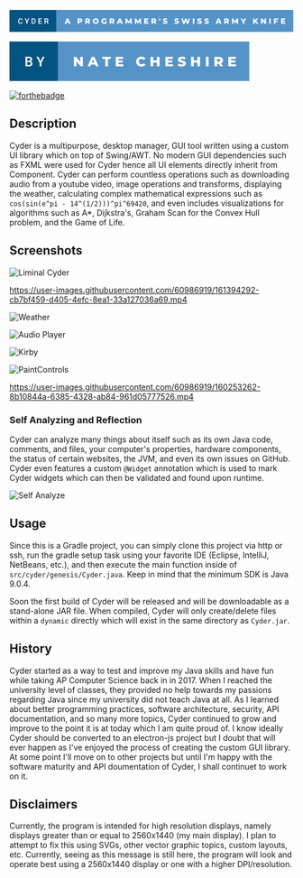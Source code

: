 ![](./static/svgs/Primary.svg)

![](./static/svgs/Secondary.svg)

[![forthebadge](https://forthebadge.com/images/badges/made-with-java.svg)](https://forthebadge.com)

## Description

Cyder is a multipurpose, desktop manager, GUI tool written using a custom UI library which on top of Swing/AWT. No
modern GUI dependencies such as FXML were used for Cyder hence all UI elements directly inherit from Component. Cyder
can perform countless operations such as downloading audio from a youtube video, image operations and transforms,
displaying the weather, calculating complex mathematical expressions such as `cos(sin(e^pi - 14^(1/2)))^pi^69420`, and
even includes visualizations for algorithms such as A*, Dijkstra's, Graham Scan for the Convex Hull problem, and the
Game of Life.

## Screenshots

![Liminal Cyder](https://user-images.githubusercontent.com/60986919/163657071-17f9866c-bf2b-4307-9c8f-cf7e97982af9.png)

https://user-images.githubusercontent.com/60986919/161394292-cb7bf459-d405-4efc-8ea1-33a127036a69.mp4

![Weather](https://user-images.githubusercontent.com/60986919/156911464-73221df7-68fa-4ce3-8211-555ddc9c0ac2.png)

![Audio Player](https://user-images.githubusercontent.com/60986919/156904205-39fb8218-412e-4a20-9a27-7d2d7bc39902.png)

![Kirby](https://user-images.githubusercontent.com/60986919/158036314-055f87d4-b21c-4eec-a92c-d65561c75483.png)

![PaintControls](https://user-images.githubusercontent.com/60986919/158036316-0abe20d4-3414-40e9-8da5-5ec83430d54d.png)

https://user-images.githubusercontent.com/60986919/160253262-8b10844a-6385-4328-ab84-961d05777526.mp4

### Self Analyzing and Reflection

Cyder can analyze many things about itself such as its own Java code, comments, and files, your computer's properties,
hardware components, the status of certain websites, the JVM, and even its own issues on GitHub. Cyder even features a
custom
`@Widget` annotation which is used to mark Cyder widgets which can then be validated and found upon runtime.

![Self Analyze](https://user-images.githubusercontent.com/60986919/160317468-6df0680f-8d49-413b-a09e-43d38839d441.png)

## Usage

Since this is a Gradle project, you can simply clone this project via http or ssh, run the gradle setup task using your
favorite IDE
(Eclipse, IntelliJ, NetBeans, etc.), and then execute the main function inside of `src/cyder/genesis/Cyder.java`. Keep
in mind that the minimum SDK is Java 9.0.4.

Soon the first build of Cyder will be released and will be downloadable as a stand-alone JAR file. When compiled, Cyder
will only create/delete files within a `dynamic` directly which will exist in the same directory as `Cyder.jar`.

## History

Cyder started as a way to test and improve my Java skills and have fun while taking AP Computer Science back in in 2017.
When I reached the university level of classes, they provided no help towards my passions regarding Java since my
university did not teach Java at all. As I learned about better programming practices, software architecture, security,
API documentation, and so many more topics, Cyder continued to grow and improve to the point it is at today which I am
quite proud of. I know ideally Cyder should be converted to an electron-js project but I doubt that will ever happen as
I've enjoyed the process of creating the custom GUI library. At some point I'll move on to other projects but until I'm
happy with the software maturity and API doumentation of Cyder, I shall continuet to work on it.

## Disclaimers

Currently, the program is intended for high resolution displays, namely displays greater than or equal to 2560x1440 (my
main display). I plan to attempt to fix this using SVGs, other vector graphic topics, custom layouts, etc. Currently,
seeing as this message is still here, the program will look and operate best using a 2560x1440 display or one with a
higher DPI/resolution.

